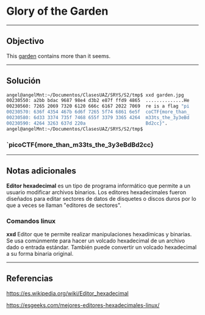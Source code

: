 # Glory of the Garden


---
## Objectivo

This [garden](https://jupiter.challenges.picoctf.org/static/4153422e18d40363e7ffc7e15a108683/garden.jpg) contains more than it seems.

---
## Solución

``` sh
angel@angelMnt:~/Documentos/ClasesUAZ/SRYS/S2/tmp$ xxd garden.jpg
00230550: a2bb bdac 9687 98e4 d3b2 e87f ffd9 4865  ..............He
00230560: 7265 2069 7320 6120 666c 6167 2022 7069  re is a flag "pi
00230570: 636f 4354 467b 6d6f 7265 5f74 6861 6e5f  coCTF{more_than_
00230580: 6d33 3374 735f 7468 655f 3379 3365 4264  m33ts_the_3y3eBd
00230590: 4264 3263 637d 220a                      Bd2cc}".
angel@angelMnt:~/Documentos/ClasesUAZ/SRYS/S2/tmp$ 


```

### `picoCTF{more_than_m33ts_the_3y3eBdBd2cc}

---
## Notas adicionales

**Editor hexadecimal**
es un tipo de programa informático que permite a un usuario modificar archivos binarios. Los editores hexadecimales fueron diseñados para editar sectores de datos de disquetes o discos duros por lo que a veces se llaman "editores de sectores".


### Comandos linux

**xxd**
Editor que te permite realizar manipulaciones hexadímicas y binarias. Se usa comúnmente para hacer un volcado hexadecimal de un archivo dado o entrada estándar. También puede convertir un volcado hexadecimal a su forma binaria original.


---
## Referencias

https://es.wikipedia.org/wiki/Editor_hexadecimal

https://esgeeks.com/mejores-editores-hexadecimales-linux/

	